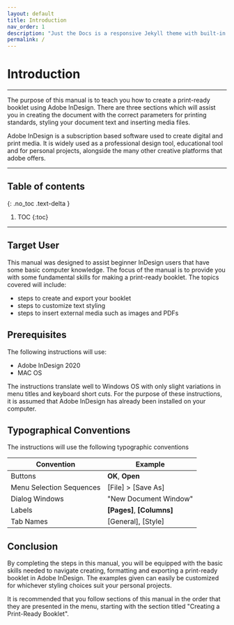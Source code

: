 ```yaml
---
layout: default
title: Introduction
nav_order: 1
description: "Just the Docs is a responsive Jekyll theme with built-in search that is easily customizable and hosted on GitHub Pages."
permalink: /
---
```


# Introduction
---
The purpose of this manual is to teach you how to create a print-ready booklet using Adobe InDesign.  There are three sections which will assist you in creating the document with the correct parameters for printing standards, styling your document text and inserting media files.  

Adobe InDesign is a subscription based software used to create digital and print media.  It is widely used as a professional design tool, educational tool and for personal projects, alongside the many other creative platforms that adobe offers.

---

## Table of contents
{: .no_toc .text-delta }

1. TOC
{:toc}

---

## Target User
This manual was designed to assist beginner InDesign users that have some basic computer knowledge.  The focus of the manual is to provide you with some fundamental skills for making a print-ready booklet.  The topics covered will include:

* steps to create and export your booklet
* steps to customize text styling
* steps to insert external media such as images and PDFs

## Prerequisites

The following instructions will use:
* Adobe InDesign 2020
* MAC OS  

The instructions translate well to Windows OS with only slight variations in menu titles and keyboard short cuts. For the purpose of these instructions, it is assumed that Adobe InDesign has already been installed on your computer.

## Typographical Conventions

The instructions will use the following typographic conventions

|Convention|Example|
|---|---|
|Buttons|<b>OK</b>, <b>Open</b>|
|Menu Selection Sequences| [File] > [Save As]|
|Dialog Windows|"New Document Window"|
|Labels|<b>[Pages]</b>, <b>[Columns]</b>|
|Tab Names|[General], [Style]|

## Conclusion

By completing the steps in this manual, you will be equipped with the basic skills needed to navigate creating, formatting and exporting a print-ready booklet in Adobe InDesign.  The examples given can easily be customized for whichever styling choices suit your personal projects.  

It is recommended that you follow sections of this manual in the order that they are presented in the menu, starting with the section titled "Creating a Print-Ready Booklet". 
